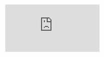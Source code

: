 ![Poster](https://github.com/Coderliangbo/Multi-Class-Segmentation-of-Kidney-Histopathological-Images-by-Using-U-Net/blob/main/poster.pdf)
